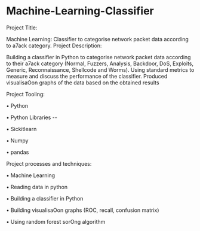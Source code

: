 # Machine-Learning-Classifier

Project Title:

Machine Learning: Classifier to categorise network packet data according to a7ack category.
Project Description:

Building a classifier in Python to categorise network packet data according to their a7ack category (Normal, Fuzzers, Analysis, Backdoor, DoS, Exploits, Generic, Reconnaissance, Shellcode and Worms). Using standard metrics to measure and discuss the performance of the classifier. Produced visualisaOon graphs of the data based on the obtained results


Project Tooling:

• Python

• Python Libraries -- 

• Sickitlearn

• Numpy

• pandas


Project processes and techniques:

• Machine Learning

• Reading data in python

• Building a classifier in Python

• Building visualisaOon graphs (ROC, recall, confusion matrix)

• Using random forest sorOng algorithm
